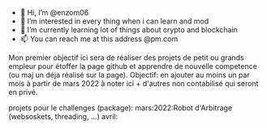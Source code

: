 - 👋 Hi, I’m @enzom06
- 👀 I’m interested in every thing when i can learn and mod
- 🌱 I’m currently learning lot of things about crypto and blockchain
- 📫 You can reach me at this address @pm.com

Mon premier objectif ici sera de réaliser des projets de petit ou grands empleur pour étoffer la page github et apprendre de nouvelle competence (ou maj un déja réalisé sur la page).
Objectif: en ajouter au moins un par mois à partir de mars 2022 à noter ici + d'autres non contabilisé qui seront en privé.

projets pour le challenges (package):
mars:2022:Robot d'Arbitrage (websoskets, threading, ...)
avril:
<!---
enzom06/enzom06 is a ✨ special ✨ repository because its `README.md` (this file) appears on your GitHub profile.
You can click the Preview link to take a look at your changes.



























--->
